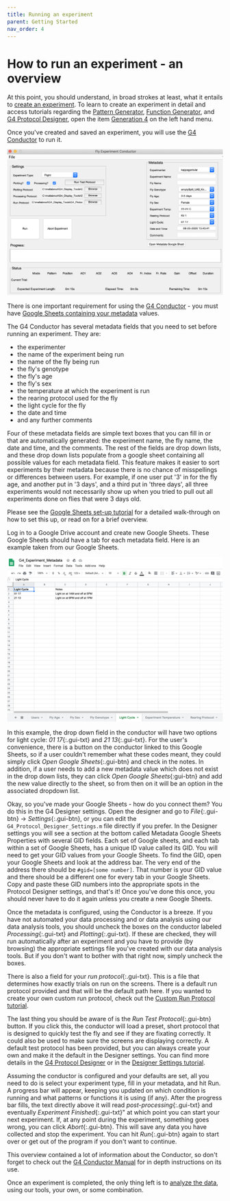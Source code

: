 ```yaml
---
title: Running an experiment
parent: Getting Started
nav_order: 4
---
```


# How to run an experiment - an overview

At this point, you should understand, in broad strokes at least, what it entails to [create an experiment](experiment-conductor_getting-started.md). To learn to create an experiment in detail and access tutorials regarding the [Pattern Generator](pattern-generator.md), [Function Generator](function-generator.md), and [G4 Protocol Designer](protocol-designer.md), open the item [Generation 4]({{site.baseurl}}/docs/G4-index.md) on the left hand menu.

Once you've created and saved an experiment, you will use the [G4 Conductor](experiment-conductor.md) to run it.

![G4 Conductor](assets/conductor_scrShot.png)

There is one important requirement for using the [G4 Conductor](experiment-conductor.md) - you must have [Google Sheets containing your metadata](protocol-designer_metadata_tutorial.md) values.

The G4 Conductor has several metadata fields that you need to set before running an experiment. They are:

- the experimenter
- the name of the experiment being run
- the name of the fly being run
- the fly's genotype
- the fly's age
- the fly's sex
- the temperature at which the experiment is run
- the rearing protocol used for the fly
- the light cycle for the fly
- the date and time
- and any further comments

Four of these metadata fields are simple text boxes that you can fill in or that are automatically generated: the experiment name, the fly name, the date and time, and the comments. The rest of the fields are drop down lists, and these drop down lists populate from a google sheet containing all possible values for each metadata field. This feature makes it easier to sort experiments by their metadata because there is no chance of misspellings or differences between users. For example, if one user put '3' in for the fly age, and another put in '3 days', and a third put in 'three days', all three experiments would not necessarily show up when you tried to pull out all experiments done on flies that were 3 days old.

Please see the [Google Sheets set-up tutorial](protocol-designer_metadata_tutorial.md) for a detailed walk-through on how to set this up, or read on for a brief overview.

Log in to a Google Drive account and create new Google Sheets. These Google Sheets should have a tab for each metadata field. Here is an example taken from our Google Sheets.

![google sheet example](assets/googleSheet_scrShot.png)

In this example, the drop down field in the conductor will have two options for light cycle: *01 17*{:.gui-txt} and *21 13*{:.gui-txt}. For the user's convenience, there is a button on the conductor linked to this Google Sheets, so if a user couldn't remember what these codes meant, they could simply click *Open Google Sheets*{:.gui-btn} and check in the notes. In addition, if a user needs to add a new metadata value which does not exist in the drop down lists, they can click *Open Google Sheets*{:gui-btn} and add the new value directly to the sheet, so from then on it will be an option in the associated dropdown list.

Okay, so you've made your Google Sheets - how do you connect them? You do this in the G4 Designer settings. Open the designer and go to *File*{:.gui-btn} → *Settings*{:.gui-btn}, or you can edit the `G4_Protocol_Designer_Settings.m` file directly if you prefer. In the Designer settings you will see a section at the bottom called Metadata Google Sheets Properties with several GID fields. Each set of Google sheets, and each tab within a set of Google Sheets, has a unique ID value called its GID. You will need to get your GID values from your Google Sheets. To find the GID, open your Google Sheets and look at the address bar. The very end of the address there should be `#gid=[some number]`. That number is your GID value and there should be a different one for every tab in your Google Sheets. Copy and paste these GID numbers into the appropriate spots in the Protocol Designer settings, and that's it! Once you've done this once, you should never have to do it again unless you create a new Google Sheets.

Once the metadata is configured, using the Conductor is a breeze. If you have not automated your data processing and or data analysis using our data analysis tools, you should uncheck the boxes on the conductor labeled *Processing*{:.gui-txt} and *Plotting*{:.gui-txt}. If these are checked, they will run automatically after an experiment and you have to provide (by browsing) the appropriate settings file you've created with our data analysis tools. But if you don't want to bother with that right now, simply uncheck the boxes.

There is also a field for your *run protocol*{:.gui-txt}. This is a file that determines how exactly trials on run on the screens. There is a default run protocol provided and that will be the default path here. If you wanted to create your own custom run protocol, check out the [Custom Run Protocol tutorial](experiment-conductor_run-protocol.md).

The last thing you should be aware of is the *Run Test Protocol*{:.gui-btn} button. If you click this, the conductor will load a preset, short protocol that is designed to quickly test the fly and see if they are fixating correctly. It could also be used to make sure the screens are displaying correctly. A default test protocol has been provided, but you can always create your own and make it the default in the Designer settings. You can find more details in the [G4 Protocol Designer](protocol-designer.md) or in the [Designer Settings tutorial](protocol-designer_configure-settings_tutorial.md).

Assuming the conductor is configured and your defaults are set, all you need to do is select your experiment type, fill in your metadata, and hit Run. A progress bar will appear, keeping you updated on which condition is running and what patterns or functions it is using (if any). After the progress bar fills, the text directly above it will read *post-processing*{:.gui-txt} and eventually *Experiment Finished*{:.gui-txt}" at which point you can start your next experiment. If, at any point during the experiment, something goes wrong, you can click *Abort*{:.gui-btn}. This will save any data you have collected and stop the experiment. You can hit *Run*{:.gui-btn} again to start over or get out of the program if you don't want to continue.

This overview contained a lot of information about the Conductor, so don't forget to check out the [G4 Conductor Manual](experiment-conductor.md) for in depth instructions on its use.

Once an experiment is completed, the only thing left is to [analyze the data](data-handling_getting-started.md), using our tools, your own, or some combination.
